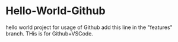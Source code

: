 # Hello-World-Github
hello world project for usage of Github
add this line in the "features" branch.
THis is for Github+VSCode.